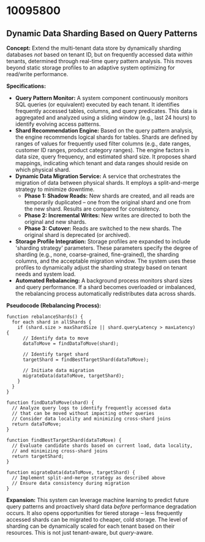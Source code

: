 # 10095800

## Dynamic Data Sharding Based on Query Patterns

**Concept:** Extend the multi-tenant data store by dynamically sharding databases *not* based on tenant ID, but on frequently accessed data *within* tenants, determined through real-time query pattern analysis. This moves beyond static storage profiles to an adaptive system optimizing for read/write performance.

**Specifications:**

*   **Query Pattern Monitor:** A system component continuously monitors SQL queries (or equivalent) executed by each tenant. It identifies frequently accessed tables, columns, and query predicates.  This data is aggregated and analyzed using a sliding window (e.g., last 24 hours) to identify evolving access patterns.
*   **Shard Recommendation Engine:** Based on the query pattern analysis, the engine recommends logical shards for tables.  Shards are defined by ranges of values for frequently used filter columns (e.g., date ranges, customer ID ranges, product category ranges). The engine factors in data size, query frequency, and estimated shard size.  It proposes shard mappings, indicating which tenant and data ranges should reside on which physical shard.
*   **Dynamic Data Migration Service:**  A service that orchestrates the migration of data between physical shards. It employs a split-and-merge strategy to minimize downtime.
    *   **Phase 1: Shadow Reads:**  New shards are created, and all reads are temporarily duplicated – one from the original shard and one from the new shard.  Results are compared for consistency.
    *   **Phase 2: Incremental Writes:**  New writes are directed to both the original and new shards.
    *   **Phase 3: Cutover:**  Reads are switched to the new shards.  The original shard is deprecated (or archived).
*   **Storage Profile Integration:**  Storage profiles are expanded to include 'sharding strategy' parameters. These parameters specify the degree of sharding (e.g., none, coarse-grained, fine-grained), the sharding columns, and the acceptable migration window. The system uses these profiles to dynamically adjust the sharding strategy based on tenant needs and system load.
*   **Automated Rebalancing:** A background process monitors shard sizes and query performance. If a shard becomes overloaded or imbalanced, the rebalancing process automatically redistributes data across shards.

**Pseudocode (Rebalancing Process):**

```
function rebalanceShards() {
  for each shard in allShards {
    if (shard.size > maxShardSize || shard.queryLatency > maxLatency) {
      // Identify data to move
      dataToMove = findDataToMove(shard);

      // Identify target shard
      targetShard = findBestTargetShard(dataToMove);

      // Initiate data migration
      migrateData(dataToMove, targetShard);
    }
  }
}

function findDataToMove(shard) {
  // Analyze query logs to identify frequently accessed data
  // that can be moved without impacting other queries
  // Consider data locality and minimizing cross-shard joins
  return dataToMove;
}

function findBestTargetShard(dataToMove) {
  // Evaluate candidate shards based on current load, data locality,
  // and minimizing cross-shard joins
  return targetShard;
}

function migrateData(dataToMove, targetShard) {
  // Implement split-and-merge strategy as described above
  // Ensure data consistency during migration
}
```

**Expansion:** This system can leverage machine learning to predict future query patterns and proactively shard data *before* performance degradation occurs. It also opens opportunities for tiered storage – less frequently accessed shards can be migrated to cheaper, cold storage. The level of sharding can be dynamically scaled for each tenant based on their resources. This is not just tenant-aware, but *query*-aware.